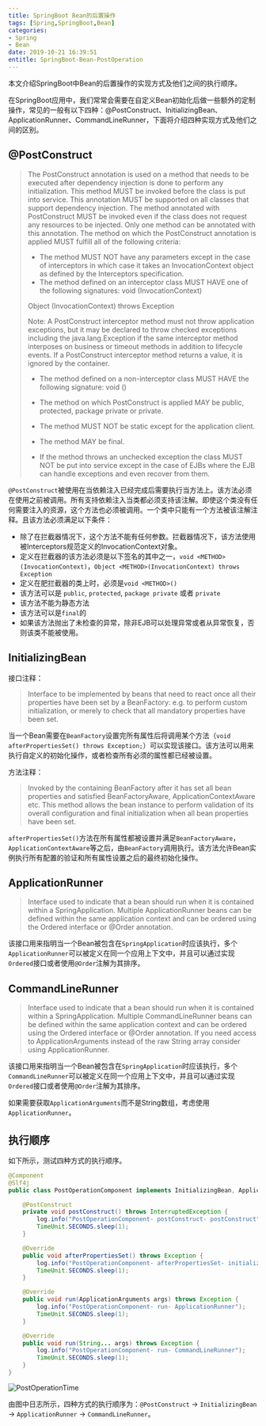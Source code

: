 ```yaml
---
title: SpringBoot Bean的后置操作
tags: [Spring,SpringBoot,Bean]
categories:
- Spring
- Bean
date: 2019-10-21 16:39:51
entitle: SpringBoot-Bean-PostOperation
---
```


本文介绍SpringBoot中Bean的后置操作的实现方式及他们之间的执行顺序。

<!--more-->

在SpringBoot应用中，我们常常会需要在自定义Bean初始化后做一些额外的定制操作，常见的一般有以下四种：@PostConstruct、InitializingBean、ApplicationRunner、CommandLineRunner，下面将介绍四种实现方式及他们之间的区别。


## @PostConstruct

> The PostConstruct annotation is used on a method that needs to be executed after dependency injection is done to perform any initialization. This method MUST be invoked before the class is put into service. This annotation MUST be supported on all classes that support dependency injection. The method annotated with PostConstruct MUST be invoked even if the class does not request any resources to be injected. Only one method can be annotated with this annotation. The method on which the PostConstruct annotation is applied MUST fulfill all of the following criteria:
> * The method MUST NOT have any parameters except in the case of interceptors in which case it takes an InvocationContext object as defined by the Interceptors specification.
> * The method defined on an interceptor class MUST HAVE one of the following signatures:
> void <METHOD>(InvocationContext)
>
> Object <METHOD>(InvocationContext) throws Exception
>
> Note: A PostConstruct interceptor method must not throw application exceptions, but it may be declared to throw checked exceptions including the java.lang.Exception if the same interceptor method interposes on business or timeout methods in addition to lifecycle events. If a PostConstruct interceptor method returns a value, it is ignored by the  container.
>
> * The method defined on a non-interceptor class MUST HAVE the following signature:
> void <METHOD>()
>
> * The method on which PostConstruct is applied MAY be public, protected, package private or private.
> * The method MUST NOT be static except for the application client.
> * The method MAY be final.
> * If the method throws an unchecked exception the class MUST NOT be put into service except in the case of EJBs where the EJB can handle exceptions and even recover from them.

`@PostConstruct`被使用在当依赖注入已经完成后需要执行当方法上。该方法必须在使用之前被调用。所有支持依赖注入当类都必须支持该注解。即使这个类没有任何需要注入的资源，这个方法也必须被调用。一个类中只能有一个方法被该注解注释。且该方法必须满足以下条件：
* 除了在拦截器情况下，这个方法不能有任何参数。拦截器情况下，该方法使用被Interceptors规范定义的InvocationContext对象。
* 定义在拦截器的该方法必须是以下签名的其中之一，`void <METHOD>(InvocationContext)`，`Object <METHOD>(InvocationContext) throws Exception`
* 定义在肥拦截器的类上时，必须是`void <METHOD>()`
* 该方法可以是 `public`, `protected`, `package private` 或者 `private`
* 该方法不能为静态方法
* 该方法可以是`final`的
* 如果该方法抛出了未检查的异常，除非EJB可以处理异常或者从异常恢复，否则该类不能被使用。

## InitializingBean

接口注释：

> Interface to be implemented by beans that need to react once all their properties have been set by a BeanFactory: e.g. to perform custom initialization, or merely to check that all mandatory properties have been set.

当一个Bean需要在`BeanFactory`设置完所有属性后将调用某个方法（`void afterPropertiesSet() throws Exception;`）可以实现该接口。该方法可以用来执行自定义的初始化操作，或者检查所有必须的属性都已经被设置。

方法注释：

> Invoked by the containing BeanFactory after it has set all bean properties and satisfied BeanFactoryAware, ApplicationContextAware etc. This method allows the bean instance to perform validation of its overall configuration and final initialization when all bean properties have been set.

`afterPropertiesSet()`方法在所有属性都被设置并满足`BeanFactoryAware`， `ApplicationContextAware`等之后，由`BeanFactory`调用执行。该方法允许Bean实例执行所有配置的验证和所有属性设置之后的最终初始化操作。

## ApplicationRunner

> Interface used to indicate that a bean should run when it is contained within a SpringApplication. Multiple ApplicationRunner beans can be defined within the same application context and can be ordered using the Ordered interface or @Order annotation.

该接口用来指明当一个Bean被包含在`SpringApplication`时应该执行，多个`ApplicationRunner`可以被定义在同一个应用上下文中，并且可以通过实现`Ordered`接口或者使用`@Order`注解为其排序。

## CommandLineRunner
> Interface used to indicate that a bean should run when it is contained within a SpringApplication. Multiple CommandLineRunner beans can be defined within the same application context and can be ordered using the Ordered interface or @Order annotation.
> If you need access to ApplicationArguments instead of the raw String array consider using ApplicationRunner.

该接口用来指明当一个Bean被包含在`SpringApplication`时应该执行，多个`CommandLineRunner`可以被定义在同一个应用上下文中，并且可以通过实现`Ordered`接口或者使用`@Order`注解为其排序。

如果需要获取`ApplicationArguments`而不是String数组，考虑使用`ApplicationRunner`。

## 执行顺序

如下所示，测试四种方式的执行顺序。

```java
@Component
@Slf4j
public class PostOperationComponent implements InitializingBean, ApplicationRunner, CommandLineRunner {

    @PostConstruct
    private void postConstruct() throws InterruptedException {
        log.info("PostOperationComponent- postConstruct- postConstruct");
        TimeUnit.SECONDS.sleep(1);
    }

    @Override
    public void afterPropertiesSet() throws Exception {
        log.info("PostOperationComponent- afterPropertiesSet- initializingBean");
        TimeUnit.SECONDS.sleep(1);
    }

    @Override
    public void run(ApplicationArguments args) throws Exception {
        log.info("PostOperationComponent- run- ApplicationRunner");
        TimeUnit.SECONDS.sleep(1);
    }

    @Override
    public void run(String... args) throws Exception {
        log.info("PostOperationComponent- run- CommandLineRunner");
        TimeUnit.SECONDS.sleep(1);
    }
}
```

![PostOperationTime](https://nopainanymore.oss-cn-hangzhou.aliyuncs.com/DeepInSpring/PostOperationTime.png?x-oss-process=style/sw-white
)

由图中日志所示，四种方式的执行顺序为：`@PostConstruct` -> `InitializingBean` -> `ApplicationRunner` -> `CommandLineRunner`。
